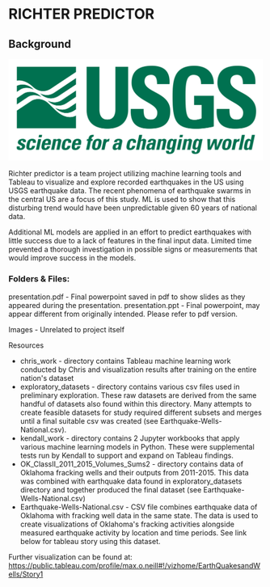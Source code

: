 # RICHTER PREDICTOR

## Background

![1-Logo](Images/1-Logo.png)

Richter predictor is a team project utilizing machine learning tools and Tableau to visualize and explore recorded earthquakes in the US using USGS earthquake data. The recent phenomena of earthquake swarms in the central US are a focus of this study. ML is used to show that this disturbing trend would have been unpredictable given 60 years of national data. 

Additional ML models are applied in an effort to predict earthquakes with little success due to a lack of features in the final input data. Limited time prevented a thorough investigation in possible signs or measurements that would improve success in the models. 

### Folders & Files:



presentation.pdf - Final powerpoint saved in pdf to show slides as they appeared during the presentation.
presentation.ppt - Final powerpoint, may appear different from originally intended. Please refer to pdf version.

Images - Unrelated to project itself

Resources
* chris_work - directory contains Tableau machine learning work conducted by Chris and visualization results after training on the entire nation's dataset
* exploratory_datasets - directory contains various csv files used in preliminary exploration. These raw datasets are derived from the same handful of datasets also found within this directory. Many attempts to create feasible datasets for study required different subsets and merges until a final suitable csv was created (see Earthquake-Wells-National.csv).
* kendall_work - directory contains 2 Jupyter workbooks that apply various machine learning models in Python. These were supplemental tests run by Kendall to support and expand on Tableau findings.
* OK_ClassII_2011_2015_Volumes_Sums2 - directory contains data of Oklahoma fracking wells and their outputs from 2011-2015. This data was combined with earthquake data found in exploratory_datasets directory and together produced the final dataset (see Earthquake-Wells-National.csv)
* Earthquake-Wells-National.csv - CSV file combines earthquake data of Oklahoma with fracking well data in the same state. The data is used to create visualizations of Oklahoma's fracking activities alongside measured earthquake activity by location and time periods. See link below for tableau story using this dataset.

Further visualization can be found at: https://public.tableau.com/profile/max.o.neill#!/vizhome/EarthQuakesandWells/Story1
